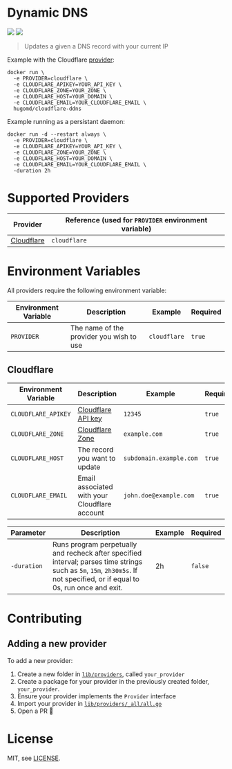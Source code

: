 # Dynamic DNS
[![](https://images.microbadger.com/badges/image/hugomd/cloudflare-ddns.svg)](https://microbadger.com/images/hugomd/cloudflare-ddns "Get your own image badge on microbadger.com") [![](https://images.microbadger.com/badges/version/hugomd/cloudflare-ddns.svg)](https://microbadger.com/images/hugomd/cloudflare-ddns "Get your own version badge on microbadger.com") 

> Updates a given a DNS record with your current IP

Example with the Cloudflare [provider](#supported-providers):
```
docker run \
  -e PROVIDER=cloudflare \
  -e CLOUDFLARE_APIKEY=YOUR_API_KEY \
  -e CLOUDFLARE_ZONE=YOUR_ZONE \
  -e CLOUDFLARE_HOST=YOUR_DOMAIN \
  -e CLOUDFLARE_EMAIL=YOUR_CLOUDFLARE_EMAIL \
  hugomd/cloudflare-ddns
```

Example running as a persistant daemon:
```
docker run -d --restart always \
  -e PROVIDER=cloudflare \
  -e CLOUDFLARE_APIKEY=YOUR_API_KEY \
  -e CLOUDFLARE_ZONE=YOUR_ZONE \
  -e CLOUDFLARE_HOST=YOUR_DOMAIN \
  -e CLOUDFLARE_EMAIL=YOUR_CLOUDFLARE_EMAIL \
  -duration 2h
```

# Supported Providers

| Provider                             | Reference (used for `PROVIDER` environment variable) |
|--------------------------------------|------------------------------------------------------|
| [Cloudflare](https://cloudflare.com) | `cloudflare`                                         |

# Environment Variables

All providers require the following environment variable:

| Environment Variable            | Description                             | Example       | Required |
|---------------------------------|-----------------------------------------|---------------|----------|
| `PROVIDER`                      | The name of the provider you wish to use | `cloudflare` | `true`   |

## Cloudflare

| Environment Variable            | Description                                                                                                             | Example                 | Required |
|---------------------------------|-------------------------------------------------------------------------------------------------------------------------|-------------------------|----------|
| `CLOUDFLARE_APIKEY`             | [Cloudflare API key](https://support.cloudflare.com/hc/en-us/articles/200167836-Where-do-I-find-my-Cloudflare-API-key-) | `12345`                 | `true`   |
| `CLOUDFLARE_ZONE`               | [Cloudflare Zone](https://api.cloudflare.com/#zone-properties)                                                          | `example.com`           | `true`   |
| `CLOUDFLARE_HOST`               | The record you want to update                                                                                           | `subdomain.example.com` | `true`   |
| `CLOUDFLARE_EMAIL`              | Email associated with your Cloudflare account                                                                           | `john.doe@example.com`  | `true`   |

| Parameter             | Description                                                                                                                                                                | Example       | Required |
|-----------------------|----------------------------------------------------------------------------------------------------------------------------------------------------------------------------|---------------|----------|
| `-duration`           | Runs program perpetually and recheck after specified interval; parses time strings such as `5m`, `15m`, `2h30m5s`. If not specified, or if equal to 0s, run once and exit. | 2h            | `false`  |

# Contributing

## Adding a new provider

To add a new provider:
1. Create a new folder in [`lib/providers`](https://github.com/hugomd/cloudflare-ddns/tree/master/lib/providers), called `your_provider`
2. Create a package for your provider in the previously created folder, `your_provider`.
3. Ensure your provider implements the `Provider` interface
4. Import your provider in [`lib/providers/_all/all.go`](https://github.com/hugomd/cloudflare-ddns/blob/master/lib/providers/_all/all.go)
5. Open a PR 🎉

# License

MIT, see [LICENSE](./LICENSE).
